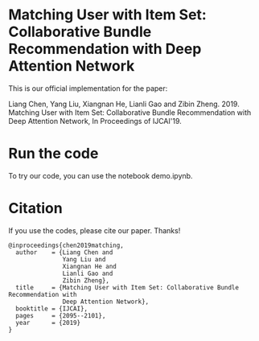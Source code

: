 # Matching User with Item Set: Collaborative Bundle Recommendation with Deep Attention Network 

This is our official implementation for the paper:

Liang Chen, Yang Liu, Xiangnan He, Lianli Gao and Zibin Zheng. 2019. Matching User with Item Set: Collaborative Bundle Recommendation with Deep Attention Network, In Proceedings of IJCAI'19.

# Run the code
To try our code, you can use the notebook demo.ipynb.

# Citation
If you use the codes, please cite our paper. Thanks!
```
@inproceedings{chen2019matching,
  author    = {Liang Chen and
               Yang Liu and
               Xiangnan He and
               Lianli Gao and
               Zibin Zheng},
  title     = {Matching User with Item Set: Collaborative Bundle Recommendation with
               Deep Attention Network},
  booktitle = {IJCAI},
  pages     = {2095--2101},
  year      = {2019}
}
```
